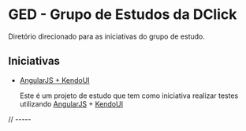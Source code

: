 # GED - Grupo de Estudos da DClick
Diretório direcionado para as iniciativas do grupo de estudo.

## Iniciativas

* [AngularJS + KendoUI](https://github.com/dclick/ged/tree/master/AngularJS%2BKendoUI) 
    
    Este é um projeto de estudo que tem como iniciativa realizar testes 
    utilizando [AngularJS](http://angularjs.org/) + [KendoUI](http://www.kendoui.com)



// -----